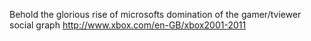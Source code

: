 Behold the glorious rise of microsofts domination of the gamer/tviewer social graph http://www.xbox.com/en-GB/xbox2001-2011